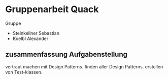 Gruppenarbeit Quack
===================

Gruppe
- Steinkellner Sebastian
- Koelbl Alexander

zusammenfassung Aufgabenstellung
--------------------------------

vertraut machen mit Design Patterns.
finden aller Design Patterns.
erstellen von Test-klassen.
